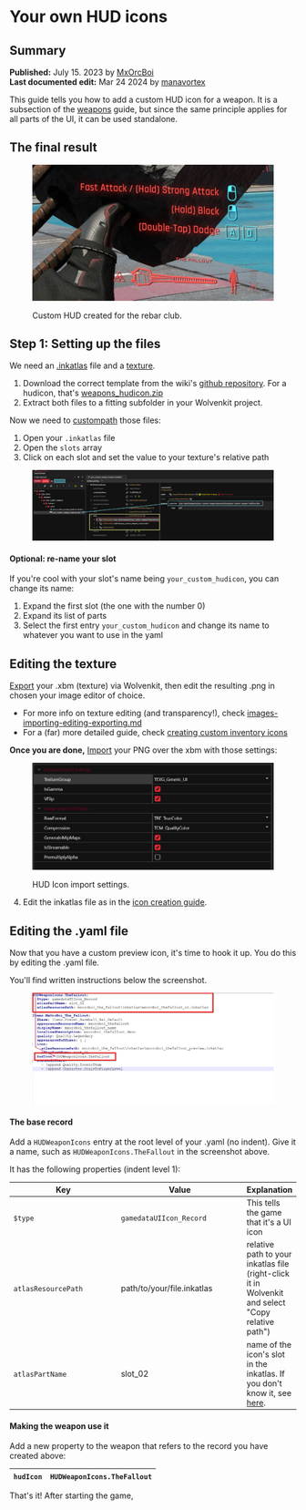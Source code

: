 # Your own HUD icons

## Summary

**Published:** July 15. 2023 by [MxOrcBoi](https://app.gitbook.com/u/YRvTJDa38nMHXIZUnmSdbzZv4lw2 "mention")\
**Last documented edit:** Mar 24 2024 by [manavortex](https://app.gitbook.com/u/NfZBoxGegfUqB33J9HXuCs6PVaC3 "mention")

This guide tells you how to add a custom HUD icon for a weapon.  It is a subsection of the [weapons](../items-equipment/adding-new-items/weapons/ "mention") guide, but since the same principle applies for all parts of the UI, it can be used standalone.

## The final result

<figure><img src="../../.gitbook/assets/Screenshot 2023-07-09 231525.jpg" alt=""><figcaption><p>Custom HUD created for the rebar club.</p></figcaption></figure>

## Step 1: Setting up the files

We need an [.inkatlas](../../for-mod-creators-theory/files-and-what-they-do/game-icons-the-inkatlas-file.md) file and a [texture](../../for-mod-creators-theory/files-and-what-they-do/materials/textures-.xbm-files.md).&#x20;

1. Download the correct template from the wiki's [github repository](https://github.com/CDPR-Modding-Documentation/Cyberpunk-Modding-Docs/tree/main/\_resources\_and\_assets/icons). For a hudicon, that's [weapons\_hudicon.zip](../../\_resources\_and\_assets/icons/weapon\_hudicon.zip)
2. Extract both files to a fitting subfolder in your Wolvenkit project.

Now we need to [custompath](../items-equipment/custompathing-assets.md#inkatlas) those files:

1. Open your `.inkatlas` file
2. Open the `slots` array
3. Click on each slot and set the value to your texture's relative path

<figure><img src="../../.gitbook/assets/custompathing_inkatlas.png" alt=""><figcaption></figcaption></figure>

#### **Optional: re-name your slot**

If you're cool with your slot's name being `your_custom_hudicon`, you can change its name:

1. Expand the first slot (the one with the number 0)
2. Expand its list of parts
3. Select the first entry `your_custom_hudicon` and change its name to whatever you want to use in the yaml

## **Editing the texture**

[Export](../textures-and-luts/images-importing-editing-exporting.md) your .xbm (texture) via Wolvenkit, then edit the resulting .png in chosen your image editor of choice.

* For more info on texture editing (and transparency!), check [images-importing-editing-exporting.md](../textures-and-luts/images-importing-editing-exporting.md "mention")
* For a (far) more detailed guide, check [creating custom inventory icons](adding-items-preview-images/)

**Once you are done,** [Import](../../for-mod-creators-theory/3d-modelling/exporting-and-importing-meshes/) your PNG over the xbm with those settings:

<figure><img src="../../.gitbook/assets/Screenshot 2023-07-09 232152.jpg" alt=""><figcaption><p>HUD Icon import settings.</p></figcaption></figure>

4. Edit the inkatlas file as in the [icon creation guide](adding-items-preview-images/#hooking-up-the-inkatlas).

## Editing the .yaml file

Now that you have a custom preview icon, it's time to hook it up. You do this by editing the .yaml file.&#x20;

You'll find written instructions below the screenshot.

<figure><img src="../../.gitbook/assets/yamlhudiconweapon.png" alt=""><figcaption></figcaption></figure>

#### The base record

Add a `HUDWeaponIcons` entry at the root level of your .yaml (no indent). Give it a name, such as `HUDWeaponIcons.TheFallout` in the screenshot above.

It has the following properties (indent level 1):

<table><thead><tr><th width="222">Key</th><th width="248">Value</th><th>Explanation</th></tr></thead><tbody><tr><td><code>$type</code></td><td><code>gamedataUIIcon_Record</code></td><td>This tells the game that it's a UI icon</td></tr><tr><td><code>atlasResourcePath</code></td><td>path/to/your/file.inkatlas</td><td>relative path to your inkatlas file (right-click it in Wolvenkit and select "Copy relative path")</td></tr><tr><td><code>atlasPartName</code></td><td>slot_02</td><td>name of the icon's slot in the inkatlas. If you don't know it, see <a href="adding-items-preview-images/#hooking-up-the-inkatlas">here</a>.</td></tr></tbody></table>

#### Making the weapon use it

Add a new property to the weapon that refers to the record you have created above:

| `hudIcon` | `HUDWeaponIcons.TheFallout` |
| --------- | --------------------------- |

That's it! After starting the game,&#x20;
